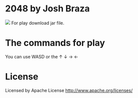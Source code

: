 # 2048 by Josh Braza
![](https://encrypted-tbn0.gstatic.com/images?q=tbn:ANd9GcT7M1p8km9QMa-ulSIZx3JOxvIC1woAyYVgY_kWSUTpUYDJXtse6Q)
For play download jar file.
# The commands for play
You can use WASD or the ↑ ↓ → ←
# License
Licensed by Apache License http://www.apache.org/licenses/
